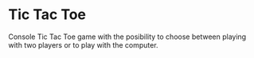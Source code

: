 # Tic Tac Toe
Console Tic Tac Toe game with the posibility to choose between playing with two players or to play with the computer.
